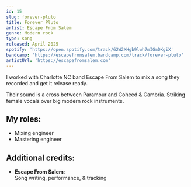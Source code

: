 ```yaml
---
id: 15
slug: forever-pluto
title: Forever Pluto
artist: Escape From Salem
genre: Modern rock
type: song
released: April 2025
spotify: 'https://open.spotify.com/track/62W2XHgb9lwh7mIGmDKgiX'
bandcamp: 'https://escapefromsalem.bandcamp.com/track/forever-pluto'
artistUrl: 'https://escapefromsalem.com'
---
```


<script>
  import MulticolBlock from '$lib/MulticolBlock.svelte';
  import TextBlock from '$lib/TextBlock.svelte';
  import ReleaseImg from '$lib/ReleaseImg.svelte';
</script>

<TextBlock>

<ReleaseImg slug="forever-pluto" />

<div>

I worked with Charlotte NC band Escape From Salem to mix a song they recorded and get it release ready.

Their sound is a cross between Paramour and Coheed & Cambria. Striking female vocals over big modern rock instruments.

</div>

</TextBlock>

<MulticolBlock>
<TextBlock>

## My roles:

- Mixing engineer
- Mastering engineer

</TextBlock>

<TextBlock>

## Additional credits:

- **Escape From Salem**: <br />
  Song writing, performance, & tracking

</TextBlock>
</MulticolBlock>
